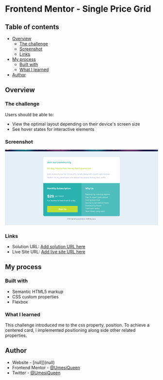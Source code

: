 # Frontend Mentor - Single Price Grid

## Table of contents

- [Overview](#overview)
  - [The challenge](#the-challenge)
  - [Screenshot](#screenshot)
  - [Links](#links)
- [My process](#my-process)
  - [Built with](#built-with)
  - [What I learned](#what-i-learned)
- [Author](#author)


## Overview

### The challenge

Users should be able to:

- View the optimal layout depending on their device's screen size
- See hover states for interactive elements

### Screenshot

![](images/screenshot.png)

### Links

- Solution URL: [Add solution URL here](https://your-solution-url.com)
- Live Site URL: [Add live site URL here](https://your-live-site-url.com)

## My process

### Built with

- Semantic HTML5 markup
- CSS custom properties
- Flexbox


### What I learned
This challenge introduced me to the css property, position.
To achieve a centered card, i implemented positioning along side other related properties.

## Author

- Website - [null]](null)
- Frontend Mentor - [@UmesiQueen](https://www.frontendmentor.io/profile/UmesiQueen)
- Twitter - [@UmesiQueen](https://www.twitter.com/UmesiQueen)


